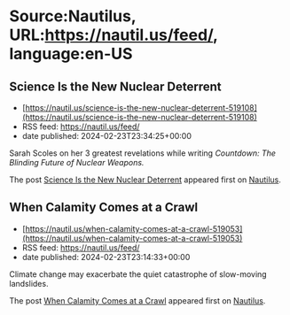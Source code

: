 # Source:Nautilus, URL:https://nautil.us/feed/, language:en-US

## Science Is the New Nuclear Deterrent
 - [https://nautil.us/science-is-the-new-nuclear-deterrent-519108](https://nautil.us/science-is-the-new-nuclear-deterrent-519108)
 - RSS feed: https://nautil.us/feed/
 - date published: 2024-02-23T23:34:25+00:00

<p>Sarah Scoles on her 3 greatest revelations while writing <i>Countdown: The Blinding Future of Nuclear Weapons.</i></p>
<p>The post <a href="https://nautil.us/science-is-the-new-nuclear-deterrent-519108/">Science Is the New Nuclear Deterrent</a> appeared first on <a href="https://nautil.us">Nautilus</a>.</p>

## When Calamity Comes at a Crawl
 - [https://nautil.us/when-calamity-comes-at-a-crawl-519053](https://nautil.us/when-calamity-comes-at-a-crawl-519053)
 - RSS feed: https://nautil.us/feed/
 - date published: 2024-02-23T23:14:33+00:00

<p>Climate change may exacerbate the quiet catastrophe of slow-moving landslides. </p>
<p>The post <a href="https://nautil.us/when-calamity-comes-at-a-crawl-519053/">When Calamity Comes at a Crawl</a> appeared first on <a href="https://nautil.us">Nautilus</a>.</p>

